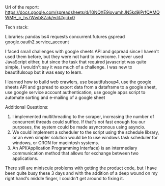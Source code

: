 Url of the report: https://docs.google.com/spreadsheets/d/10NQXE9iovumhJN5kd9jPrfQAMQWMH_ir_hs7Wwb8Zak/edit#gid=0

Tech stack:

Libraries:
pandas
bs4
requests
concurrent.futures
gspread
google.oauth2.service_account

I faced small challenges with google sheets API and gspread since I haven't used them before, but they were not hard to overcome.
I never used JavaScript either, but since the task that required javascript was quite simple, I wouldn't say it was much of a challenge.
I was new to beautifulsoup but it was easy to learn.

I learned how to build web crawlers,
use beautifulsoup4,
use the google sheets API and gspread to export data from a dataframe to a google sheet,
use google service account authentication,
use google apps script to automate sorting and e-mailing of a google sheet

Additional Questions:

1) I implemented multithreading to the scraper, increasing the number of concurrent threads could suffice. If that's not fast enough fou our purposes, the system could be made asyncronous using asyncio.
2) We could implement a scheduler to the script using the schedule library, or an even simpler solution would be to use windows task scheduler for windows, or CRON for macintosh systems.
3) An API(Application Programming Interface) is an intermediary communication method that allows for exchange between two applications.

There still are miniscule problems with getting the product code, but I have been quite busy these 3 days and with the addition of a deep wound on my right hand's middle finger, I couldn't get around to fixing it.
